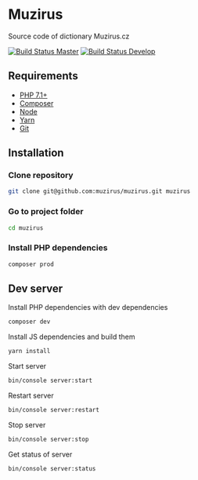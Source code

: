 # Muzirus

Source code of dictionary Muzirus.cz

[![Build Status Master](https://travis-ci.org/muzirus/muzirus.svg?branch=master)](https://travis-ci.org/muzirus/muzirus)
[![Build Status Develop](https://travis-ci.org/muzirus/muzirus.svg?branch=develop)](https://travis-ci.org/muzirus/muzirus)

## Requirements

- [PHP 7.1+](https://launchpad.net/~ondrej/+archive/ubuntu/php)
- [Composer](https://getcomposer.org/download/)
- [Node](https://nodejs.org/en/download/package-manager/#debian-and-ubuntu-based-linux-distributions)
- [Yarn](https://yarnpkg.com/en/docs/install#linux-tab)
- [Git](https://git-scm.com/download/linux)

## Installation

### Clone repository

```bash
git clone git@github.com:muzirus/muzirus.git muzirus
```

### Go to project folder

```bash
cd muzirus
```

### Install PHP dependencies

```bash
composer prod
```

## Dev server

Install PHP dependencies with dev dependencies

```bash
composer dev
```

Install JS dependencies and build them

```bash
yarn install
```

Start server

```bash
bin/console server:start
```

Restart server

```bash
bin/console server:restart
```

Stop server

```bash
bin/console server:stop
```

Get status of server

```bash
bin/console server:status
```

